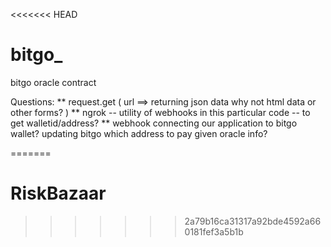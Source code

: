 <<<<<<< HEAD
# bitgo_
bitgo oracle contract 


Questions: 
** request.get (  url ==> returning json data why not html data or other forms? )
** ngrok -- utility of webhooks in this particular code -- to get walletid/address? 
**  webhook connecting our application to bitgo wallet? updating bitgo which address to pay given oracle info?


<!-- //////////////////////////////////////////////////////////////////////////// -->

<!-- youtube resources for multisig-->

<!-- https://www.youtube.com/watch?v=xJmAIOdJJTg -->
<!-- https://www.youtube.com/watch?v=Fvmctsl1SgE -->


<!-- API //////////////////////////////////////////////////////////////////////////// -->


<!-- difference between webhook and api: https://sendgrid.com/blog/webhook-vs-api-whats-difference/ -->
<!-- APIs can share data or functionality. -->


<!-- WEBHOOKS: ////////////////////////////////////////////////////////////////////////

	A webhook lets a developer provide a URL to which an API will send data.  -->

<!-- webhooks reverse APIs, but perhaps more accurately a webhook lets you skip a step -->
<!-- you register a URL with the company providing the service. That URL is a place within your application that will accept the data and do something with it. In some cases, you can tell the provider the situations when you’d like to receive data. Whenever there’s something new, the webhook will send it to your URL. -->

<!-- providing data as-needed/ -->

<!-- your application has to register a callback URI. When the event is triggered, Metwit does a POST request on the callback URI. The POST payload is the Monitor monitor object which triggered the event in JSON format. -->

<!-- tutorial to set up ngrok with webhook: https://sendgrid.com/blog/test-webhooks-ngrok/ -->
<!-- // ngrok exposes local networked services behinds NATs and firewalls to the
//     public internet over a secure tunnel. Share local websites, build/test
//     webhook consumers and self-host personal services.
//     Detailed help for each command is available with 'ngrok help <command>'.
//     Open http://localhost:4040 for ngrok's web interface to inspect traffic. -->







=======
# RiskBazaar
>>>>>>> 2a79b16ca31317a92bde4592a660181fef3a5b1b
